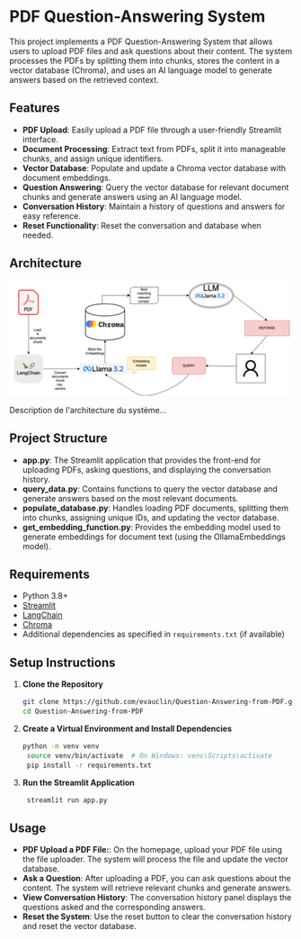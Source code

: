 # PDF Question-Answering System

This project implements a PDF Question-Answering System that allows users to upload PDF files and ask questions about their content. The system processes the PDFs by splitting them into chunks, stores the content in a vector database (Chroma), and uses an AI language model to generate answers based on the retrieved context.

## Features

- **PDF Upload**: Easily upload a PDF file through a user-friendly Streamlit interface.
- **Document Processing**: Extract text from PDFs, split it into manageable chunks, and assign unique identifiers.
- **Vector Database**: Populate and update a Chroma vector database with document embeddings.
- **Question Answering**: Query the vector database for relevant document chunks and generate answers using an AI language model.
- **Conversation History**: Maintain a history of questions and answers for easy reference.
- **Reset Functionality**: Reset the conversation and database when needed.

## Architecture

![Architecture Diagram](img.png)

Description de l'architecture du système...




## Project Structure

- **app.py**: The Streamlit application that provides the front-end for uploading PDFs, asking questions, and displaying the conversation history.
- **query_data.py**: Contains functions to query the vector database and generate answers based on the most relevant documents.
- **populate_database.py**: Handles loading PDF documents, splitting them into chunks, assigning unique IDs, and updating the vector database.
- **get_embedding_function.py**: Provides the embedding model used to generate embeddings for document text (using the OllamaEmbeddings model).

## Requirements

- Python 3.8+
- [Streamlit](https://streamlit.io/)
- [LangChain](https://github.com/hwchase17/langchain)
- [Chroma](https://github.com/chroma-core/chroma)
- Additional dependencies as specified in `requirements.txt` (if available)

## Setup Instructions

1. **Clone the Repository**

   ```bash
   git clone https://github.com/evauclin/Question-Answering-from-PDF.git
   cd Question-Answering-from-PDF
    ```
   
2. **Create a Virtual Environment and Install Dependencies**

   ```bash
   python -m venv venv
    source venv/bin/activate  # On Windows: venv\Scripts\activate
    pip install -r requirements.txt

   ```

3. **Run the Streamlit Application**

   ```bash
    streamlit run app.py
    ```

## Usage

- **PDF Upload a PDF File:**: On the homepage, upload your PDF file using the file uploader. The system will process the file and update the vector database.
- **Ask a Question**: After uploading a PDF, you can ask questions about the content. The system will retrieve relevant chunks and generate answers.
- **View Conversation History**: The conversation history panel displays the questions asked and the corresponding answers.
- **Reset the System**: Use the reset button to clear the conversation history and reset the vector database.
